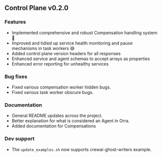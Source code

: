 ## Control Plane v0.2.0

### Features
- Implemented comprehensive and robust Compensation handling system 🎉
- Improved and tidied up service health monitoring and pause mechanisms in task workers 😅
- Added control plane version headers for all responses
- Enhanced service and agent schemas to accept arrays as properties
- Enhanced error reporting for unhealthy services
 
### Bug fixes
- Fixed various compensation worker hidden bugs.
- Fixed various task worker obscure bugs.

### Documentation
- General README updates across the project.
- Better explanation for what is considered an Agent in Orra.
- Added documentation for Compensations

### Dev support
- The `update_examples.sh` now supports crewai-ghost-writers example.
